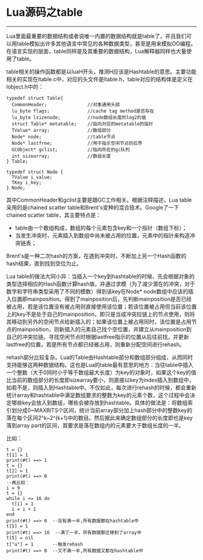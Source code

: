 Lua源码之table
=================
-----------------
Lua里面最重要的数据结构或者说唯一内置的数据结构就是table了，并且我们可以用table模拟出许多其他语言中常见的各种数据类型，甚至是用来模拟OO编程。在语言实现的层面，table同样是及其重要的数据结构，Lua解释器同样也大量使用了table。

table相关的操作函数都是以luaH开头，推测H应该是Hashtable的意思。主要功能相关的实现在ltable.c中，对应的头文件是ltable.h，table对应的结构体是定义在lobject.h中的：

    typedef struct Table{
      CommonHeader;               //对象通用头部
      lu_byte flags;              //cache tag method是否存在
      lu_byte lsizenode;          //node数组长度的log2的值
      struct Table* metatable;    //指向对应的metatable的指针
      TValue* array;              //数组部分
      Node* node;                 //table节点
      Node* lastfree;             //用于指示空闲节点的后界
      GCObject* gclist;           //指向所在的gc队列
      int sizearray;              //数组长度
    } Table;

    typedef struct Node {
      TValue i_value;
      TKey i_key;
    } Node;

其中CommonHeader和gclist主要是跟GC工作相关。根据注释描述，Lua table采用的是chained scatter table和Brent's变种的混合技术。Google了一下chained scatter table，其主要特点是：

- table由一个数组构成，数组的每个元素包含key和一个指针（数组下标）；
- 当发生冲突时，元素插入到数组中尚未被占用的位置，元素中的指针来构造冲突链表；

Brent's是一种二次hash的方案，在遇到冲突时，不断加上另一个Hash函数的hash结果，直到找到空位为止。

Lua table的做法大同小异：当插入一个key到hashtable的时候，先会根据对象的类型选择相应的Hash函数计算hash值，并通过求模（为了减少潜在的冲突，对于数字和字符串类型采用了不同的模数）得到该key在Node* node数组中应该的插入位置即mainposition。得到了mainposition后，先判断mainposition是否已经被占用，若是该位置没有被占用则直接使用该位置；若该位置被占用但当前该位置上的key不是处于自己的mainposition，即只是当成冲突拉链上的节点使用，则将其移动到另外的空闲节点给新插入的；如果该位置上被占用同时，该位置是占用节点的mainposition，则新插入的元素自己找个空位置，并建立从mainposition到自己的冲突拉链。寻找空闲节点时根据lastfree指示的位置从后往前找，并更新lastfree的位置，若是所有节点都已经被占用，则重新分配空间进行rehash。

rehash部分比较复杂。Lua的Table由Hashtable部分和数组部分组成，从而同时支持能够这两种数据结构。这也是Lua的table最有意思的地方：当往table中插入一个整数（大于0同时小于等于数组最大长度）为key的对象时，如果这个key的值比当前的数组部分的长度即sizearray要小，则直接以key为index插入到数组中，如若不是，则插入到Hashtable中。不仅如此，每次进行rehash的时候，都会重新统计array和hashtable中满足数组要求的整数为key的元素个数，这个过程中会决定哪些key会放入到数组，哪些会被存放到hashtable。具体的做法是：将数组索引划分成0~MAXBITS个区间，统计当前array部分加上hash部分中的整数key的落在每个区间2^k~2^(k+1)中的数目。然后据此来确定数组部分的长度即也是key落到array part的区间，其要求是落在数组内的元素要大于数组长度的一半。

比如：

    t = {}
    t[1] = 1
    print(#t) ==> 1   
    t = {}
    t[2] = 1
    print(#t) ==> 0
    --再比如：
    i = 9
    t = {}
    while i <= 16 do
      t[i] = 1
      i = i + 1
    end
    print(#t) ==> 0  --没有满一半,所有数据都在hashtable中
    t[5] = 1
    print(#t) ==> 16  --满了一半，所有数据都迁移到了array中
    t[5] = nil
    t["a"] = 1       --触发rehash
    print(#t) ==> 0  --又不满一半,所有数据又都在hashtable中
